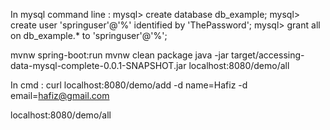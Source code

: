 In mysql command line : 
mysql> create database db_example;
mysql> create user 'springuser'@'%' identified by 'ThePassword'; 
mysql> grant all on db_example.* to 'springuser'@'%'; 

mvnw spring-boot:run
mvnw clean package
java -jar target/accessing-data-mysql-complete-0.0.1-SNAPSHOT.jar
localhost:8080/demo/all

In cmd : curl localhost:8080/demo/add -d name=Hafiz -d email=hafiz@gmail.com

localhost:8080/demo/all
